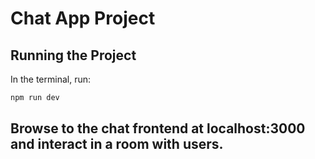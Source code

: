 # Chat App Project

## Running the Project

In the terminal, run:

```bash
npm run dev
```

## Browse to the chat frontend at localhost:3000 and interact in a room with users.
